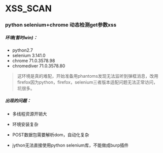 # XSS_SCAN
### python selenium+chrome 动态检测get参数xss

##### 环境(暂时win)：

* python2.7
* selenium 3.141.0
* chrome 71.0.3578.98
* chromediver 71.0.3578.80

> 这环境是真的难配，开始准备用phantoms发现无法监听到弹框消息，改用firefox因为python，firefox，selenium三者版本适配问题无法正常访问，坑很多。

##### 出现的问题：

* 多线程资源开销大

* 环境安装复杂

* POST数据包需要解析dom，自动化复杂

* jython无法直接使用python selenium库，不能做成burp插件





